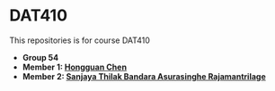 # DAT410
This repositories is for course DAT410

+ **Group 54**
+ **Member 1: [Hongguan Chen]()**
+ **Member 2: [Sanjaya Thilak Bandara Asurasinghe Rajamantrilage]()**

